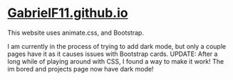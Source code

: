 # [GabrielF11.github.io](https://GabrielF11.github.io/)
This website uses animate.css, and Bootstrap.

I am currently in the process of trying to add dark mode, but only a couple pages have it as it causes issues with Bootstrap cards.
UPDATE: After a long while of playing around with CSS, I found a way to make it work! The im bored and projects page now have dark mode!
